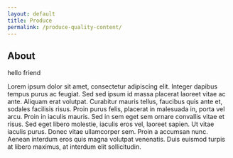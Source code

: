 ```yaml
---
layout: default
title: Produce
permalink: /produce-quality-content/
---
```


## About
hello friend

Lorem ipsum dolor sit amet, consectetur adipiscing elit. Integer dapibus tempus purus ac feugiat. Sed sed ipsum id massa placerat laoreet vitae ac ante. Aliquam erat volutpat. Curabitur mauris tellus, faucibus quis ante et, sodales facilisis risus. Proin purus felis, placerat in malesuada in, porta vel arcu. Proin in iaculis mauris. Sed in sem eget sem ornare convallis vitae et risus. Sed eget libero molestie, iaculis eros vel, laoreet sapien. Ut vitae iaculis purus. Donec vitae ullamcorper sem. Proin a accumsan nunc. Aenean interdum eros quis magna volutpat venenatis. Duis euismod turpis at libero maximus, at interdum elit sollicitudin.